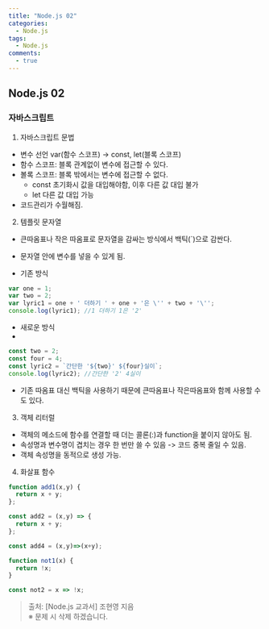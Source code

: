 ```yaml
---
title: "Node.js 02"
categories:
  - Node.js
tags:
  - Node.js
comments:
  - true
---
```


## Node.js 02

### 자바스크립트
1. 자바스크립트 문법
  - 변수 선언 var(함수 스코프) -> const, let(블록 스코프)
  - 함수 스코프: 블록 관계없이 변수에 접근할 수 있다.
  - 볼록 스코프: 블록 밖에서는 변수에 접근할 수 없다.
    - const 초기화시 값을 대입해야함, 이후 다른 값 대입 불가
    - let 다른 값 대입 가능
  - 코드관리가 수월해짐.

2. 템플릿 문자열
  - 큰따옴표나 작은 따옴표로 문자열을 감싸는 방식에서 백틱(`)으로 감싼다.
  - 문자열 안에 변수를 넣을 수 있게 됨.
  
  - 기존 방식
  ```js
  var one = 1;
  var two = 2;
  var lyric1 = one + ' 더하기 ' + one + '은 \'' + two + '\'';
  console.log(lyric1); //1 더하기 1은 '2'
  ```
  - 새로운 방식
  - 
  ```js
  const two = 2;
  const four = 4;
  const lyric2 = `간단한 '${two}' ${four}실이`;
  console.log(lyric2); //간단한 '2' 4실이
  ```

   - 기존 따옴표 대신 백틱을 사용하기 때문에 큰따옴표나 작은따옴표와 함께 사용할 수도 있다.

3. 객체 리터럴
  - 객체의 메소드에 함수를 연결할 때 더는 콜론(:)과 function을 붙이지 않아도 됨.
  - 속성명과 변수명이 겹치는 경우 한 번만 쓸 수 있음 -> 코드 중복 줄일 수 있음.
  - 객체 속성명을 동적으로 생성 가능.

4. 화살표 함수


  ```js
  function add1(x,y) {
    return x + y;
  };

  const add2 = (x,y) => {
    return x + y;
  };
  
  const add4 = (x,y)=>(x+y);

  function not1(x) {
    return !x;
  }

  const not2 = x => !x;
  ```
  

>출처: [Node.js 교과서] 조현영 지음<br>
※ 문제 시 삭제 하겠습니다.